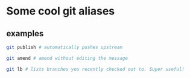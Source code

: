 # Some cool git aliases

## examples

```bash
git publish # automatically pushes upstream

git amend # amend without editing the message

git lb # lists branches you recently checked out to. Super useful!
```
